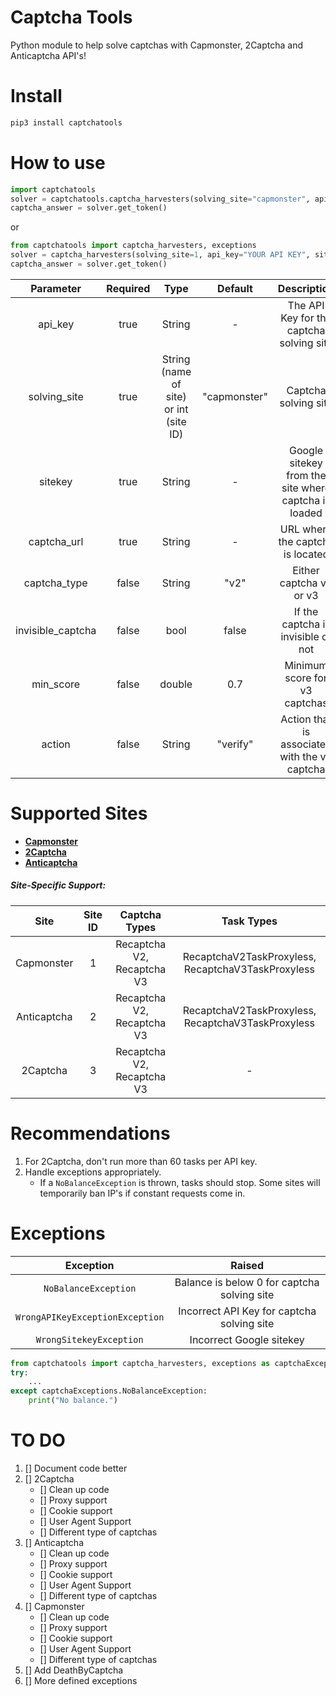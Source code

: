 # Captcha Tools
Python module to help solve captchas with Capmonster, 2Captcha and Anticaptcha API's!

# Install
```python
pip3 install captchatools
```

# How to use
```python
import captchatools
solver = captchatools.captcha_harvesters(solving_site="capmonster", api_key="YOUR API KEY", sitekey="SITEKEY", captcha_url="https://www.google.com/recaptcha/api2/demo")
captcha_answer = solver.get_token()
```
or
```python
from captchatools import captcha_harvesters, exceptions
solver = captcha_harvesters(solving_site=1, api_key="YOUR API KEY", sitekey="SITEKEY", captcha_url="https://www.google.com/recaptcha/api2/demo")
captcha_answer = solver.get_token()
```

| Parameter | Required |  Type  | Default | Description|
| :-------------: |:-------------:| :-----:| :-----:| :-----:|
| api_key | true | String| -| The API Key for the captcha solving site|
| solving_site| true| String (name of site) or int (site ID) | "capmonster"| Captcha solving site|
| sitekey| true | String | - | Google sitekey from the site where captcha is loaded|
| captcha_url | true| String | - | URL where the captcha is located|
| captcha_type| false| String | "v2" | Either captcha v2 or v3|
| invisible_captcha| false | bool | false | If the captcha is invisible or not|
| min_score | false | double |0.7 | Minimum score for v3 captchas|
| action | false | String | "verify" | Action that is associated with the v3 captcha|


# Supported Sites
- **[Capmonster](https://capmonster.cloud/)**
- **[2Captcha](https://www.2captcha.com/)**
- **[Anticaptcha](https://www.anti-captcha.com/)**

##### Site-Specific Support:
| Site            |Site ID| Captcha Types           |  Task Types  |
| :-------------: |:-------------:|:-------------:| :-----:|
| Capmonster      |1| Recaptcha V2, Recaptcha V3 | RecaptchaV2TaskProxyless, RecaptchaV3TaskProxyless |
| Anticaptcha     |2| Recaptcha V2, Recaptcha V3      |    RecaptchaV2TaskProxyless, RecaptchaV3TaskProxyless |
| 2Captcha        |3| Recaptcha V2, Recaptcha V3      |   - |


# Recommendations
1. For 2Captcha, don't run more than 60 tasks per API key.
2. Handle exceptions appropriately.
    * If a `NoBalanceException` is thrown, tasks should stop. Some sites will temporarily ban IP's if constant requests come in.

# Exceptions
| Exception | Raised |
| :--------:| :-----:|
| `NoBalanceException` | Balance is below 0 for captcha solving site|
| `WrongAPIKeyExceptionException` | Incorrect API Key for captcha solving site|
| `WrongSitekeyException` | Incorrect Google sitekey |

```python
from captchatools import captcha_harvesters, exceptions as captchaExceptions
try:
    ...
except captchaExceptions.NoBalanceException:
    print("No balance.")
```

# TO DO
1. [] Document code better
2. [] 2Captcha
    * [] Clean up code
    * [] Proxy support
    * [] Cookie support
    * [] User Agent Support
    * [] Different type of captchas
3. [] Anticaptcha
    * [] Clean up code
    * [] Proxy support
    * [] Cookie support
    * [] User Agent Support
    * [] Different type of captchas
4. [] Capmonster
    * [] Clean up code
    * [] Proxy support
    * [] Cookie support
    * [] User Agent Support
    * [] Different type of captchas
5. [] Add DeathByCaptcha
6. [] More defined exceptions
